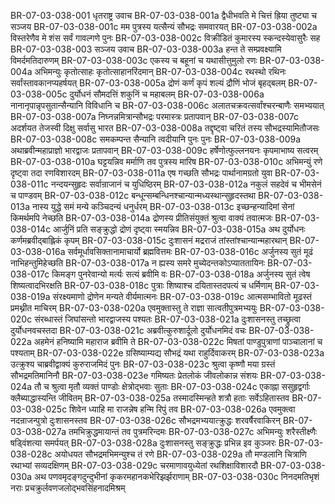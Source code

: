 BR-07-03-038-001  धृतराष्ट्र उवाच
BR-07-03-038-001a द्वैधीभवति मे चित्तं ह्रिया तुष्ट्या च सञ्जय
BR-07-03-038-001c मम पुत्रस्य यत्सैन्यं सौभद्रः समवारयत्
BR-07-03-038-002a विस्तरेणैव मे शंस सर्वं गावल्गणे पुनः
BR-07-03-038-002c विक्रीडितं कुमारस्य स्कन्दस्येवासुरैः सह
BR-07-03-038-003  सञ्जय उवाच
BR-07-03-038-003a हन्त ते सम्प्रवक्ष्यामि विमर्दमतिदारुणम्
BR-07-03-038-003c एकस्य च बहूनां च यथासीत्तुमुलो रणः
BR-07-03-038-004a अभिमन्युः कृतोत्साहः कृतोत्साहानरिंदमान्
BR-07-03-038-004c रथस्थो रथिनः सर्वांस्तावकानप्यहर्षयत्
BR-07-03-038-005a द्रोणं कर्णं कृपं शल्यं द्रौणिं भोजं बृहद्बलम्
BR-07-03-038-005c दुर्योधनं सौमदत्तिं शकुनिं च महाबलम्
BR-07-03-038-006a नानानृपान्नृपसुतान्सैन्यानि विविधानि च
BR-07-03-038-006c अलातचक्रवत्सर्वांश्चरन्बाणैः समभ्ययात्
BR-07-03-038-007a निघ्नन्नमित्रान्सौभद्रः परमास्त्रः प्रतापवान्
BR-07-03-038-007c अदर्शयत तेजस्वी दिक्षु सर्वासु भारत
BR-07-03-038-008a तद्दृष्ट्वा चरितं तस्य सौभद्रस्यामितौजसः
BR-07-03-038-008c समकम्पन्त सैन्यानि त्वदीयानि पुनः पुनः
BR-07-03-038-009a अथाब्रवीन्महाप्राज्ञो भारद्वाजः प्रतापवान्
BR-07-03-038-009c हर्षेणोत्फुल्लनयनः कृपमाभाष्य सत्वरम्
BR-07-03-038-010a घट्टयन्निव मर्माणि तव पुत्रस्य मारिष
BR-07-03-038-010c अभिमन्युं रणे दृष्ट्वा तदा रणविशारदम्
BR-07-03-038-011a एष गच्छति सौभद्रः पार्थानामग्रतो युवा
BR-07-03-038-011c नन्दयन्सुहृदः सर्वान्राजानं च युधिष्ठिरम्
BR-07-03-038-012a नकुलं सहदेवं च भीमसेनं च पाण्डवम्
BR-07-03-038-012c बन्धून्सम्बन्धिनश्चान्यान्मध्यस्थान्सुहृदस्तथा
BR-07-03-038-013a नास्य युद्धे समं मन्ये कञ्चिदन्यं धनुर्धरम्
BR-07-03-038-013c इच्छन्हन्यादिमां सेनां किमर्थमपि नेच्छति
BR-07-03-038-014a द्रोणस्य प्रीतिसंयुक्तं श्रुत्वा वाक्यं तवात्मजः
BR-07-03-038-014c आर्जुनिं प्रति सङ्क्रुद्धो द्रोणं दृष्ट्वा स्मयन्निव
BR-07-03-038-015a अथ दुर्योधनः कर्णमब्रवीद्बाह्लिकं कृपम्
BR-07-03-038-015c दुःशासनं मद्रराजं तांस्तांश्चान्यान्महारथान्
BR-07-03-038-016a सर्वमूर्धावसिक्तानामाचार्यो ब्रह्मवित्तमः
BR-07-03-038-016c अर्जुनस्य सुतं मूढं नाभिहन्तुमिहेच्छति
BR-07-03-038-017a न ह्यस्य समरे मुच्येदन्तकोऽप्याततायिनः
BR-07-03-038-017c किमङ्ग पुनरेवान्यो मर्त्यः सत्यं ब्रवीमि वः
BR-07-03-038-018a अर्जुनस्य सुतं त्वेष शिष्यत्वादभिरक्षति
BR-07-03-038-018c पुत्राः शिष्याश्च दयितास्तदपत्यं च धर्मिणाम्
BR-07-03-038-019a संरक्ष्यमाणो द्रोणेन मन्यते वीर्यमात्मनः
BR-07-03-038-019c आत्मसम्भावितो मूढस्तं प्रमथ्नीत माचिरम्
BR-07-03-038-020a एवमुक्तास्तु ते राज्ञा सात्वतीपुत्रमभ्ययुः
BR-07-03-038-020c संरब्धास्तं जिघांसन्तो भारद्वाजस्य पश्यतः
BR-07-03-038-021a दुःशासनस्तु तच्छ्रुत्वा दुर्योधनवचस्तदा
BR-07-03-038-021c अब्रवीत्कुरुशार्दूलो दुर्योधनमिदं वचः
BR-07-03-038-022a अहमेनं हनिष्यामि महाराज ब्रवीमि ते
BR-07-03-038-022c मिषतां पाण्डुपुत्राणां पाञ्चालानां च पश्यताम्
BR-07-03-038-022e ग्रसिष्याम्यद्य सौभद्रं यथा राहुर्दिवाकरम्
BR-07-03-038-023a उत्क्रुश्य चाब्रवीद्वाक्यं कुरुराजमिदं पुनः
BR-07-03-038-023c श्रुत्वा कृष्णौ मया ग्रस्तं सौभद्रमतिमानिनौ
BR-07-03-038-023e गमिष्यतः प्रेतलोकं जीवलोकान्न संशयः
BR-07-03-038-024a तौ च श्रुत्वा मृतौ व्यक्तं पाण्डोः क्षेत्रोद्भवाः सुताः
BR-07-03-038-024c एकाह्ना ससुहृद्वर्गाः क्लैब्याद्धास्यन्ति जीवितम्
BR-07-03-038-025a तस्मादस्मिन्हते शत्रौ हताः सर्वेऽहितास्तव
BR-07-03-038-025c शिवेन ध्याहि मा राजन्नेष हन्मि रिपुं तव
BR-07-03-038-026a एवमुक्त्वा नदन्राजन्पुत्रो दुःशासनस्तव
BR-07-03-038-026c सौभद्रमभ्ययात्क्रुद्धः शरवर्षैरवाकिरन्
BR-07-03-038-027a तमभिक्रुद्धमायान्तं तव पुत्रमरिन्दमः
BR-07-03-038-027c अभिमन्युः शरैस्तीक्ष्णैः षड्विंशत्या समर्पयत्
BR-07-03-038-028a दुःशासनस्तु सङ्क्रुद्धः प्रभिन्न इव कुञ्जरः
BR-07-03-038-028c अयोधयत सौभद्रमभिमन्युश्च तं रणे
BR-07-03-038-029a तौ मण्डलानि चित्राणि रथाभ्यां सव्यदक्षिणम्
BR-07-03-038-029c चरमाणावयुध्येतां रथशिक्षाविशारदौ
BR-07-03-038-030a अथ पणवमृदङ्गदुन्दुभीनां कृकरमहानकभेरिझर्झराणाम्
BR-07-03-038-030c निनदमतिभृशं नराः प्रचक्रुर्लवणजलोद्भवसिंहनादमिश्रम्

